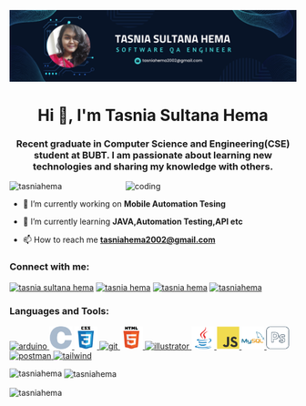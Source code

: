 ![logo](https://github.com/tasniahema/tasniahema/blob/main/Tasnia%20Hema%20LinkedIn%20Banner.png)
<h1 align="center">Hi 👋, I'm Tasnia Sultana Hema</h1>
<h3 align="center">Recent graduate in Computer Science and Engineering(CSE) student at BUBT. I am passionate about learning new technologies and sharing my knowledge with others.</h3>

<img align="right" alt="coding" width ="300" src="https://media.giphy.com/media/jnWAi68AxKQKLwL1Dy/giphy.gif">

<p align="left"> <img src="https://komarev.com/ghpvc/?username=tasniahema&label=Profile%20views&color=0e75b6&style=flat" alt="tasniahema" /> </p>

- 🔭 I’m currently working on **Mobile Automation Tesing**

- 🌱 I’m currently learning **JAVA,Automation Testing,API etc**

- 📫 How to reach me **tasniahema2002@gmail.com**

<h3 align="left">Connect with me:</h3>
<p align="left">
<a href="https://linkedin.com/in/tasnia sultana hema" target="blank"><img align="center" src="https://raw.githubusercontent.com/rahuldkjain/github-profile-readme-generator/master/src/images/icons/Social/linked-in-alt.svg" alt="tasnia sultana hema" height="30" width="40" /></a>
<a href="https://fb.com/tasnia hema" target="blank"><img align="center" src="https://raw.githubusercontent.com/rahuldkjain/github-profile-readme-generator/master/src/images/icons/Social/facebook.svg" alt="tasnia hema" height="30" width="40" /></a>
<a href="https://www.youtube.com/c/tasnia hema" target="blank"><img align="center" src="https://raw.githubusercontent.com/rahuldkjain/github-profile-readme-generator/master/src/images/icons/Social/youtube.svg" alt="tasnia hema" height="30" width="40" /></a>
<a href="https://discord.gg/tasniahema" target="blank"><img align="center" src="https://raw.githubusercontent.com/rahuldkjain/github-profile-readme-generator/master/src/images/icons/Social/discord.svg" alt="tasniahema" height="30" width="40" /></a>
</p>

<h3 align="left">Languages and Tools:</h3>
<p align="left"> <a href="https://www.arduino.cc/" target="_blank" rel="noreferrer"> <img src="https://cdn.worldvectorlogo.com/logos/arduino-1.svg" alt="arduino" width="40" height="40"/> </a> <a href="https://www.cprogramming.com/" target="_blank" rel="noreferrer"> <img src="https://raw.githubusercontent.com/devicons/devicon/master/icons/c/c-original.svg" alt="c" width="40" height="40"/> </a> <a href="https://www.w3schools.com/css/" target="_blank" rel="noreferrer"> <img src="https://raw.githubusercontent.com/devicons/devicon/master/icons/css3/css3-original-wordmark.svg" alt="css3" width="40" height="40"/> </a> <a href="https://git-scm.com/" target="_blank" rel="noreferrer"> <img src="https://www.vectorlogo.zone/logos/git-scm/git-scm-icon.svg" alt="git" width="40" height="40"/> </a> <a href="https://www.w3.org/html/" target="_blank" rel="noreferrer"> <img src="https://raw.githubusercontent.com/devicons/devicon/master/icons/html5/html5-original-wordmark.svg" alt="html5" width="40" height="40"/> </a> <a href="https://www.adobe.com/in/products/illustrator.html" target="_blank" rel="noreferrer"> <img src="https://www.vectorlogo.zone/logos/adobe_illustrator/adobe_illustrator-icon.svg" alt="illustrator" width="40" height="40"/> </a> <a href="https://www.java.com" target="_blank" rel="noreferrer"> <img src="https://raw.githubusercontent.com/devicons/devicon/master/icons/java/java-original.svg" alt="java" width="40" height="40"/> </a> <a href="https://developer.mozilla.org/en-US/docs/Web/JavaScript" target="_blank" rel="noreferrer"> <img src="https://raw.githubusercontent.com/devicons/devicon/master/icons/javascript/javascript-original.svg" alt="javascript" width="40" height="40"/> </a> <a href="https://www.mysql.com/" target="_blank" rel="noreferrer"> <img src="https://raw.githubusercontent.com/devicons/devicon/master/icons/mysql/mysql-original-wordmark.svg" alt="mysql" width="40" height="40"/> </a> <a href="https://www.photoshop.com/en" target="_blank" rel="noreferrer"> <img src="https://raw.githubusercontent.com/devicons/devicon/master/icons/photoshop/photoshop-line.svg" alt="photoshop" width="40" height="40"/> </a> <a href="https://postman.com" target="_blank" rel="noreferrer"> <img src="https://www.vectorlogo.zone/logos/getpostman/getpostman-icon.svg" alt="postman" width="40" height="40"/> </a> <a href="https://tailwindcss.com/" target="_blank" rel="noreferrer"> <img src="https://www.vectorlogo.zone/logos/tailwindcss/tailwindcss-icon.svg" alt="tailwind" width="40" height="40"/> </a> </p>

<p><img align="left" src="https://github-readme-stats.vercel.app/api/top-langs?username=tasniahema&show_icons=true&locale=en&layout=compact" alt="tasniahema" /></p>

<p>&nbsp;<img align="center" src="https://github-readme-stats.vercel.app/api?username=tasniahema&show_icons=true&locale=en" alt="tasniahema" /></p>

<p><img align="center" src="https://github-readme-streak-stats.herokuapp.com/?user=tasniahema&" alt="tasniahema" /></p>


